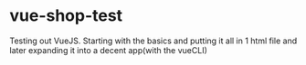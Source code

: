 # vue-shop-test
Testing out VueJS. Starting with the basics and putting it all in 1 html file and later expanding it into a decent app(with the vueCLI)
